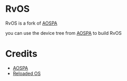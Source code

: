 # RvOS
RvOS is a fork of [AOSPA](https://github.com/aospa)

you can use the device tree from [AOSPA](https://github.com/aospa) to build RvOS

# Credits
- [AOSPA](https://github.com/aospa)
- [Reloaded OS](https://github.com/ReloadedOS)
